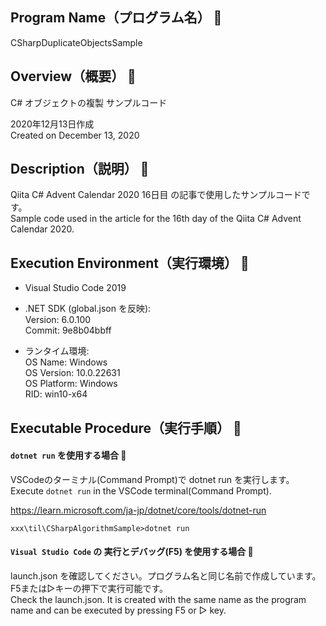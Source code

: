## Program Name（プログラム名） 👻
CSharpDuplicateObjectsSample

## Overview（概要） 👻
C# オブジェクトの複製 サンプルコード<br>

2020年12月13日作成<br>
Created on December 13, 2020

## Description（説明） 👻
Qiita C# Advent Calendar 2020 16日目 の記事で使用したサンプルコードです。<br>
Sample code used in the article for the 16th day of the Qiita C# Advent Calendar 2020.

## Execution Environment（実行環境） 👻
* Visual Studio Code 2019<br>
* .NET SDK (global.json を反映):<br>
Version:   6.0.100<br>
Commit:    9e8b04bbff<br>

* ランタイム環境:<br>
 OS Name:     Windows<br>
 OS Version:  10.0.22631<br>
 OS Platform: Windows<br>
 RID:         win10-x64<br>

## Executable Procedure（実行手順） 👻

#### `dotnet run` を使用する場合 🌟
VSCodeのターミナル(Command Prompt)で dotnet run を実行します。<br>
Execute `dotnet run` in the VSCode terminal(Command Prompt).<br>

https://learn.microsoft.com/ja-jp/dotnet/core/tools/dotnet-run

```
xxx\til\CSharpAlgorithmSample>dotnet run
```

#### `Visual Studio Code` の 実行とデバッグ(F5) を使用する場合 🌟

launch.json を確認してください。プログラム名と同じ名前で作成しています。F5または▷キーの押下で実行可能です。<br>
Check the launch.json. It is created with the same name as the program name and can be executed by pressing F5 or ▷ key.<br>


